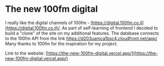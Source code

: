# The new 100fm digital

I really like the digital channels of 100fm - [https://digital.100fm.co.il](https://digital.100fm.co.il)/.
As part of self-learning of frontend I decided to build a "clone" of the site on my additional features.
The database connects to the 100fm API from the link https://d203uamca1bsc4.cloudfront.net/app/
Many thanks to 100fm for the inspiration for my project.

Link to the website: [https://the-new-100fm-digital.vercel.app/](https://the-new-100fm-digital.vercel.app/)
